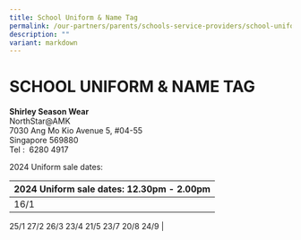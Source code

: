 ```yaml
---
title: School Uniform & Name Tag
permalink: /our-partners/parents/schools-service-providers/school-uniform-n-name-tag/
description: ""
variant: markdown
---
```

# **SCHOOL UNIFORM & NAME TAG**

**Shirley Season Wear**  
NorthStar@AMK  
7030 Ang Mo Kio Avenue 5, #04-55  
Singapore 569880  
Tel :  6280 4917

2024 Uniform sale dates:



| 2024 Uniform sale dates: 12.30pm - 2.00pm| 
| -------- | 
| 16/1
25/1
27/2
26/3
23/4
21/5
23/7
20/8
24/9     | 




